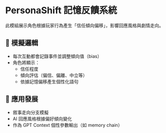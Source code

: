 
# PersonaShift 記憶反饋系統

此模組展示角色根據玩家行為產生「信任傾向偏移」，影響回應風格與劇情走向。

## 🔁 模擬邏輯

- 每次互動都會記錄事件並調整傾向值（bias）
- 角色將顯示：
  - 信任程度
  - 傾向評估（偏信、偏離、中立等）
  - 依據記憶偏移產生個性化語句

## 🔮 應用發展

- 敘事走向分支模擬
- AI 回應風格根據偏好傾向變化
- 作為 GPT Context 個性參數輸出（如 memory chain）

